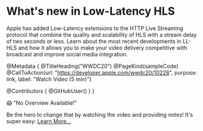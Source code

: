 # What's new in Low-Latency HLS

Apple has added Low-Latency extensions to the HTTP Live Streaming protocol that combine the quality and scalability of HLS with a stream delay of two seconds or less. Learn about the most recent developments in LL-HLS and how it allows you to make your video delivery competitive with broadcast and improve social media integration.

@Metadata {
   @TitleHeading("WWDC20")
   @PageKind(sampleCode)
   @CallToAction(url: "https://developer.apple.com/wwdc20/10228", purpose: link, label: "Watch Video (5 min)")

   @Contributors {
      @GitHubUser(<replace this with your GitHub handle>)
   }
}

😱 "No Overview Available!"

Be the hero to change that by watching the video and providing notes! It's super easy:
 [Learn More…](https://wwdcnotes.github.io/WWDCNotes/documentation/wwdcnotes/contributing)

